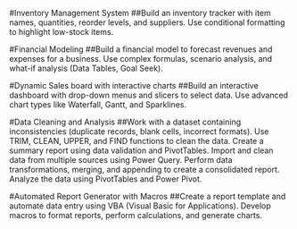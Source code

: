 #Inventory Management System 
##Build an inventory tracker with item names, quantities, reorder levels, and suppliers. Use conditional formatting to highlight low-stock items.

#Financial Modeling 
##Build a financial model to forecast revenues and expenses for a business. Use complex formulas, scenario analysis, and what-if analysis (Data Tables, Goal Seek).

#Dynamic Sales board with interactive charts 
##Build an interactive dashboard with drop-down menus and slicers to select data. Use advanced chart types like Waterfall, Gantt, and Sparklines.

#Data Cleaning and Analysis 
##Work with a dataset containing inconsistencies (duplicate records, blank cells, incorrect formats). Use TRIM, CLEAN, UPPER, and FIND functions to clean the data. Create a summary report using data validation and PivotTables. Import and clean data from multiple sources using Power Query. Perform data transformations, merging, and appending to create a consolidated report. Analyze the data using PivotTables and Power Pivot.

#Automated Report Generator with Macros 
##Create a report template and automate data entry using VBA (Visual Basic for Applications). Develop macros to format reports, perform calculations, and generate charts.
